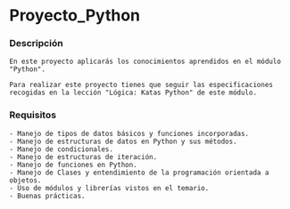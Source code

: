 # Proyecto_Python

### Descripción

    En este proyecto aplicarás los conocimientos aprendidos en el módulo "Python".

    Para realizar este proyecto tienes que seguir las especificaciones recogidas en la lección "Lógica: Katas Python" de este módulo.

### Requisitos

    - Manejo de tipos de datos básicos y funciones incorporadas.
    - Manejo de estructuras de datos en Python y sus métodos.
    - Manejo de condicionales.
    - Manejo de estructuras de iteración.
    - Manejo de funciones en Python.
    - Manejo de Clases y entendimiento de la programación orientada a objetos.
    - Uso de módulos y librerías vistos en el temario.
    - Buenas prácticas.
